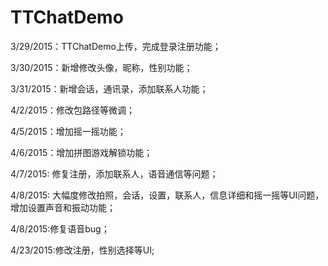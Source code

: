 # TTChatDemo
3/29/2015：TTChatDemo上传，完成登录注册功能；

3/30/2015：新增修改头像，昵称，性别功能；

3/31/2015：新增会话，通讯录，添加联系人功能；

4/2/2015：修改包路径等微调；

4/5/2015：增加摇一摇功能；

4/6/2015：增加拼图游戏解锁功能；

4/7/2015: 修复注册，添加联系人，语音通信等问题；

4/8/2015: 大幅度修改拍照，会话，设置，联系人，信息详细和摇一摇等UI问题，增加设置声音和振动功能；

4/8/2015:修复语音bug；

4/23/2015:修改注册，性别选择等UI;
